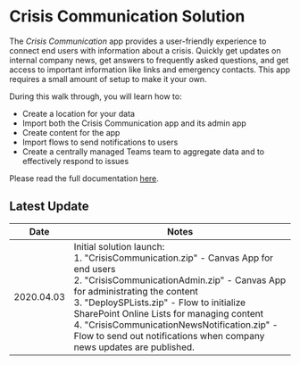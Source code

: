 # Crisis Communication Solution
The *Crisis Communication* app provides a user-friendly experience to connect
end users with information about a crisis. Quickly get updates on
internal company news, get answers to frequently asked questions, and get access
to important information like links and emergency contacts. This app requires a
small amount of setup to make it your own.
 
During this walk through, you will learn how to:
- Create a location for your data
- Import both the Crisis Communication app and its admin app
- Create content for the app
- Import flows to send notifications to users
- Create a centrally managed Teams team to aggregate data and to effectively respond to issues

Please read the full documentation [here]("https://example.com").

## Latest Update
Date | Notes
-|-
2020.04.03 | Initial solution launch: <br>1. "CrisisCommunication.zip" - Canvas App for end users<br>2. "CrisisCommunicationAdmin.zip" - Canvas App for administrating the content <br>3. "DeploySPLists.zip" - Flow to initialize SharePoint Online Lists for managing content <br>4. "CrisisCommunicationNewsNotification.zip" - Flow to send out notifications when company news updates are published.
